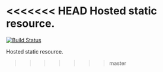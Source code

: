 <<<<<<< HEAD
Hosted static resource.
=======
[![Build Status](https://travis-ci.org/t32k/static.svg?branch=master)](https://travis-ci.org/t32k/static)

Hosted static resource.
>>>>>>> master
